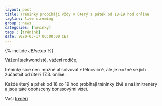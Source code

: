 ```yaml
---
layout: post
title: Tréninky probíhájí vždy v úterý a pátek od 18-19 hod online
tagline: live streming
group : news
categories: [novinky]
tags : [trénink]
date: 2020-03-17 06:00:00 CET
---
```

{% include JB/setup %}

Vážení taekwondisté, vážení rodiče,

tréninky sice není možné absolvovat v tělocvičně, ale je možné se jich zúčastnit od úterý 17.3. online.

Každé úterý a pátek od 18 do 19 hod probíhají tréninky živě s našimi trenéry a jsou také obohaceny bonusovými videi.

Vaši [trenéři](/treneri)
